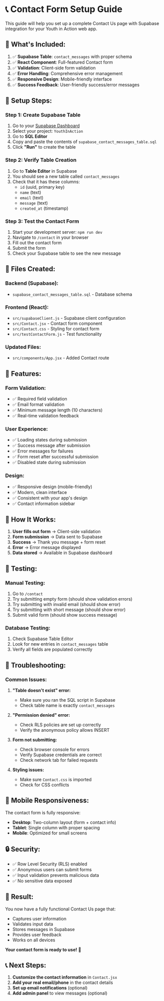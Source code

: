 # 📞 Contact Form Setup Guide

This guide will help you set up a complete Contact Us page with Supabase integration for your Youth in Action web app.

## 🎯 **What's Included:**

1. ✅ **Supabase Table**: `contact_messages` with proper schema
2. ✅ **React Component**: Full-featured Contact form
3. ✅ **Validation**: Client-side form validation
4. ✅ **Error Handling**: Comprehensive error management
5. ✅ **Responsive Design**: Mobile-friendly interface
6. ✅ **Success Feedback**: User-friendly success/error messages

## 🚀 **Setup Steps:**

### **Step 1: Create Supabase Table**

1. Go to your [Supabase Dashboard](https://supabase.com/dashboard)
2. Select your project: `YouthInAction`
3. Go to **SQL Editor**
4. Copy and paste the contents of `supabase_contact_messages_table.sql`
5. Click **"Run"** to create the table

### **Step 2: Verify Table Creation**

1. Go to **Table Editor** in Supabase
2. You should see a new table called `contact_messages`
3. Check that it has these columns:
   - `id` (uuid, primary key)
   - `name` (text)
   - `email` (text)
   - `message` (text)
   - `created_at` (timestamp)

### **Step 3: Test the Contact Form**

1. Start your development server: `npm run dev`
2. Navigate to `/contact` in your browser
3. Fill out the contact form
4. Submit the form
5. Check your Supabase table to see the new message

## 📁 **Files Created:**

### **Backend (Supabase):**
- `supabase_contact_messages_table.sql` - Database schema

### **Frontend (React):**
- `src/supabaseClient.js` - Supabase client configuration
- `src/Contact.jsx` - Contact form component
- `src/Contact.css` - Styling for contact form
- `src/testContactForm.js` - Test functionality

### **Updated Files:**
- `src/components/App.jsx` - Added Contact route

## 🎨 **Features:**

### **Form Validation:**
- ✅ Required field validation
- ✅ Email format validation
- ✅ Minimum message length (10 characters)
- ✅ Real-time validation feedback

### **User Experience:**
- ✅ Loading states during submission
- ✅ Success message after submission
- ✅ Error messages for failures
- ✅ Form reset after successful submission
- ✅ Disabled state during submission

### **Design:**
- ✅ Responsive design (mobile-friendly)
- ✅ Modern, clean interface
- ✅ Consistent with your app's design
- ✅ Contact information sidebar

## 🔧 **How It Works:**

1. **User fills out form** → Client-side validation
2. **Form submission** → Data sent to Supabase
3. **Success** → Thank you message + form reset
4. **Error** → Error message displayed
5. **Data stored** → Available in Supabase dashboard

## 🧪 **Testing:**

### **Manual Testing:**
1. Go to `/contact`
2. Try submitting empty form (should show validation errors)
3. Try submitting with invalid email (should show error)
4. Try submitting with short message (should show error)
5. Submit valid form (should show success message)

### **Database Testing:**
1. Check Supabase Table Editor
2. Look for new entries in `contact_messages` table
3. Verify all fields are populated correctly

## 🚨 **Troubleshooting:**

### **Common Issues:**

1. **"Table doesn't exist" error:**
   - Make sure you ran the SQL script in Supabase
   - Check table name is exactly `contact_messages`

2. **"Permission denied" error:**
   - Check RLS policies are set up correctly
   - Verify the anonymous policy allows INSERT

3. **Form not submitting:**
   - Check browser console for errors
   - Verify Supabase credentials are correct
   - Check network tab for failed requests

4. **Styling issues:**
   - Make sure `Contact.css` is imported
   - Check for CSS conflicts

## 📱 **Mobile Responsiveness:**

The contact form is fully responsive:
- **Desktop**: Two-column layout (form + contact info)
- **Tablet**: Single column with proper spacing
- **Mobile**: Optimized for small screens

## 🔒 **Security:**

- ✅ Row Level Security (RLS) enabled
- ✅ Anonymous users can submit forms
- ✅ Input validation prevents malicious data
- ✅ No sensitive data exposed

## 🎉 **Result:**

You now have a fully functional Contact Us page that:
- Captures user information
- Validates input data
- Stores messages in Supabase
- Provides user feedback
- Works on all devices

**Your contact form is ready to use!** 🚀

## 📞 **Next Steps:**

1. **Customize the contact information** in `Contact.jsx`
2. **Add your real email/phone** in the contact details
3. **Set up email notifications** (optional)
4. **Add admin panel** to view messages (optional)





